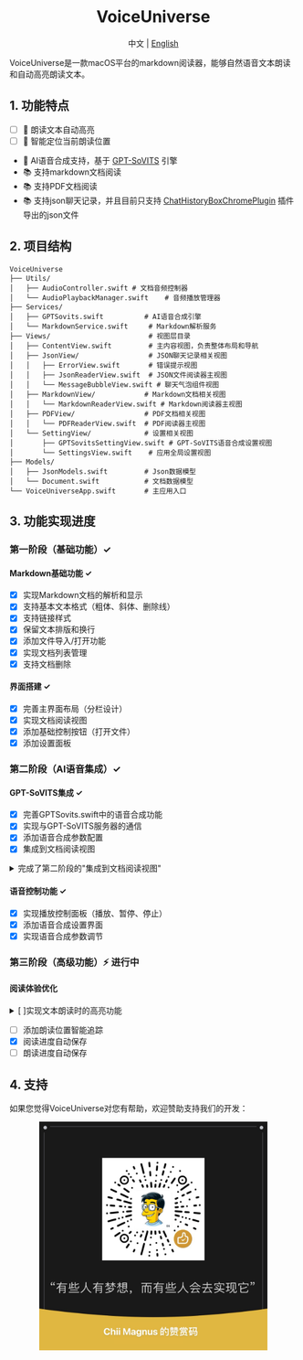 <h1 align="center">
    VoiceUniverse
</h1>

<div align="center">
    <a>中文</a> | <a href="README.en.md">English</a>
</div>

VoiceUniverse是一款macOS平台的markdown阅读器，能够自然语音文本朗读和自动高亮朗读文本。

## 1. 功能特点
- [ ] 🎯 朗读文本自动高亮
- [ ] 📍 智能定位当前朗读位置
- 🤖 AI语音合成支持，基于 [GPT-SoVITS](https://github.com/RVC-Boss/GPT-SoVITS) 引擎
- 📚 支持markdown文档阅读
- 📚 支持PDF文档阅读
- 📚 支持json聊天记录，并且目前只支持 [ChatHistoryBoxChromePlugin](https://github.com/chiimagnus/ChatHistoryBoxChromePlugin) 插件导出的json文件


## 2. 项目结构
```
VoiceUniverse
├── Utils/
│   ├── AudioController.swift # 文档音频控制器
│   └── AudioPlaybackManager.swift    # 音频播放管理器
├── Services/
│   ├── GPTSovits.swift          # AI语音合成引擎
│   └── MarkdownService.swift     # Markdown解析服务
├── Views/                        # 视图层目录
│   ├── ContentView.swift         # 主内容视图，负责整体布局和导航
│   ├── JsonView/                 # JSON聊天记录相关视图
│   │   ├── ErrorView.swift       # 错误提示视图
│   │   ├── JsonReaderView.swift  # JSON文件阅读器主视图
│   │   └── MessageBubbleView.swift # 聊天气泡组件视图
│   ├── MarkdownView/            # Markdown文档相关视图
│   │   └── MarkdownReaderView.swift # Markdown阅读器主视图
│   ├── PDFView/                 # PDF文档相关视图
│   │   └── PDFReaderView.swift  # PDF阅读器主视图
│   └── SettingView/             # 设置相关视图
│       ├── GPTSovitsSettingView.swift # GPT-SoVITS语音合成设置视图
│       └── SettingsView.swift    # 应用全局设置视图
├── Models/
│   ├── JsonModels.swift         # Json数据模型
│   └── Document.swift           # 文档数据模型
└── VoiceUniverseApp.swift       # 主应用入口
```

## 3. 功能实现进度

### 第一阶段（基础功能）✓ 
#### Markdown基础功能 ✓
- [x] 实现Markdown文档的解析和显示
- [x] 支持基本文本格式（粗体、斜体、删除线）
- [x] 支持链接样式
- [x] 保留文本排版和换行
- [x] 添加文件导入/打开功能
- [x] 实现文档列表管理
- [x] 支持文档删除

#### 界面搭建 ✓
- [x] 完善主界面布局（分栏设计）
- [x] 实现文档阅读视图
- [x] 添加基础控制按钮（打开文件）
- [x] 添加设置面板

### 第二阶段（AI语音集成）✓ 
#### GPT-SoVITS集成 ✓
- [x] 完善GPTSovits.swift中的语音合成功能
- [x] 实现与GPT-SoVITS服务器的通信
- [x] 添加语音合成参数配置
- [x] 集成到文档阅读视图

<details>
<summary>完成了第二阶段的"集成到文档阅读视图"</summary>
- 1、我们主要使用到 @GPTSovits.swift 的流式输出功能，
- 2、而参数设置要使用 @GPTSovitsSettingView.swift 中的参数设置。参数设置中应该是有了默认参数，这个默认参数不需要更改，其中最主要的参数是：开启流式输出、按照短句进行文本切分。
- 3、我们可以在主视图上增加音频合成、播放按钮。
- LATER 4、不过要注意，既然想调用流式输出功能，那么就一定意味着播放和合成是不可分开的——其实这一点我存疑，我倒是希望能够分开，这样对于同一个文档来说，就不需要多次合成了，我们只需要将合成的音频保存起来即可。我们或许可以做两套音频播放，一套就是流式输出的音频播放（这个已经实现了），第二套就是对保存的wav格式的音频进行直接播放。
</details>

#### 语音控制功能 ✓
- [x] 实现播放控制面板（播放、暂停、停止）
- [x] 添加语音合成设置界面
- [x] 实现语音合成参数调节

### 第三阶段（高级功能）⚡ 进行中
#### 阅读体验优化
<details>
<summary>[ ]实现文本朗读时的高亮功能</summary>
我现在挺想做个朗读文本的文本实时高亮显示功能，依据我之前跟AI大量讨论的经验，最好的实现方案就是修改后端API的返回值，让后端返回一个高亮的文本或者时间戳等信息，然后再在前端进行高亮显示。
</details>

- [ ] 添加朗读位置智能追踪
- [x] 阅读进度自动保存
- [ ] 朗读进度自动保存

## 4. 支持
如果您觉得VoiceUniverse对您有帮助，欢迎赞助支持我们的开发：

<div align="center">
  <img src="https://github.com/chiimagnus/logseq-AIsearch/blob/master/public/buymeacoffee.jpg" width="400">
</div>
